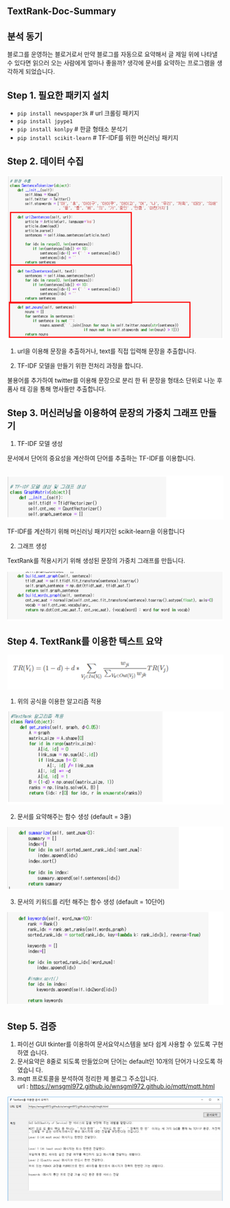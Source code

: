 ## TextRank-Doc-Summary


## 분석 동기

블로그를 운영하는 블로거로서 만약 블로그를 자동으로 요약해서 글 제일 위에 나타낼 수 있다면
읽으러 오는 사람에게 얼마나 좋을까? 생각에 문서를 요약하는 프로그램을 생각하게 되었습니다.

## Step 1. 필요한 패키지 설치

* ```pip install newspaper3k``` # url 크롤링 패키지
* ```pip install jpype1```
* ```pip install konlpy``` # 한글 형태소 분석기
* ```pip install scikit-learn``` # TF-IDF를 위한 머신러닝 패키지

## Step 2. 데이터 수집

![2](/img/1.png)

1. url을 이용해 문장을 추출하거나, text를 직접 입력해 문장을 추출합니다.

2. TF-IDF 모델을 만들기 위한 전처리 과정을 합니다.

불용어를 추가하여 twitter를 이용해 문장으로 분리 한 뒤 문장을 형태소 단위로 나눈 후 품사 태
깅을 통해 명사들만 추출합니다.

## Step 3. 머신러닝을 이용하여 문장의 가중치 그래프 만들기

1. TF-IDF 모델 생성

문서에서 단어의 중요성을 계산하여 단어를 추출하는 TF-IDF를 이용합니다. <br/><br/>

![3](/img/2.png)

TF-IDF를 계산하기 위해 머신러닝 패키지인 scikit-learn을 이용합니다

2. 그래프 생성

TextRank를 적용시키기 위해 생성된 문장의 가중치 그래프를 만듭니다.

![3](/img/3.png)

## Step 4. TextRank를 이용한 텍스트 요약

![4](/img/4.png)

1. 위의 공식을 이용한 알고리즘 적용

![4](/img/5.png)

2. 문서를 요약해주는 함수 생성 (default = 3줄)

![4](/img/6.png)

3. 문서의 키워드를 리턴 해주는 함수 생성 (default = 10단어)

![4](/img/7.png)

## Step 5. 검증

1. 파이선 GUI tkinter를 이용하여 문서요약시스템을 보다 쉽게 사용할 수 있도록 구현하였
습니다.
2. 문서요약은 8줄로 되도록 만들었으며 단어는 default인 10개의 단어가 나오도록 하였습니
다.
3. mqtt 프로토콜을 분석하여 정리한 제 블로그 주소입니다.<br/>
url : https://wnsgml972.github.io/wnsgml972.github.io/mqtt/mqtt.html

![4](/img/8.png)
